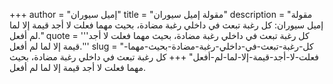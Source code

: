 +++
author = "إميل سيوران"
title = "مقولة إميل سيوران"
description = "مقولة إميل سيوران: كل رغبة تبعث في داخلي رغبة مضادة، بحيث مهما فعلت لا أجد قيمة إلا لما لم أفعل."
quote = '''كل رغبة تبعث في داخلي رغبة مضادة، بحيث مهما فعلت لا أجد قيمة إلا لما لم أفعل.''' 
slug = "كل-رغبة-تبعث-في-داخلي-رغبة-مضادة-بحيث-مهما-فعلت-لا-أجد-قيمة-إلا-لما-لم-أفعل"
+++
كل رغبة تبعث في داخلي رغبة مضادة، بحيث مهما فعلت لا أجد قيمة إلا لما لم أفعل.

